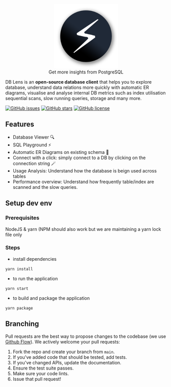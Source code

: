<p align="center">
  <img src="./assets/icon.png" width="200" />
  <br/>
  Get more insights from PostgreSQL
</p>

DB Lens is an **open-source database client** that helps you to explore database, understand data relations more quickly with automatic ER diagrams, visualise and analyse internal DB metrics such as index utilisation sequential scans, slow running queries, storage and many more.

[![GitHub issues](https://img.shields.io/github/issues/dblens/app)](https://github.com/dblens/app/issues)
[![GitHub stars](https://img.shields.io/github/stars/dblens/app)](https://github.com/dblens/app/stargazers)
[![GitHub license](https://img.shields.io/github/license/dblens/app)](https://github.com/dblens/app)

## Features

- Database Viewer 🔍
- SQL Playground ⚡️
- Automatic ER Diagrams on existing schema 💃
- Connect with a click: simply connect to a DB by clicking on the connection string 🪄
- Usage Analysis: Understand how the database is beign used across tables
- Performance overview: Understand how frequently table/index are scanned and the slow queries.

## Setup dev env

### Prerequisites

NodeJS & yarn (NPM should also work but we are maintaining a yarn lock file only

### Steps

- install dependencies

```
yarn install
```

- to run the application

```
yarn start
```

- to build and package the application

```
yarn package
```

## Branching

Pull requests are the best way to propose changes to the codebase (we use [Github Flow](https://guides.github.com/introduction/flow/index.html)). We actively welcome your pull requests:

1. Fork the repo and create your branch from `main`.
2. If you've added code that should be tested, add tests.
3. If you've changed APIs, update the documentation.
4. Ensure the test suite passes.
5. Make sure your code lints.
6. Issue that pull request!
